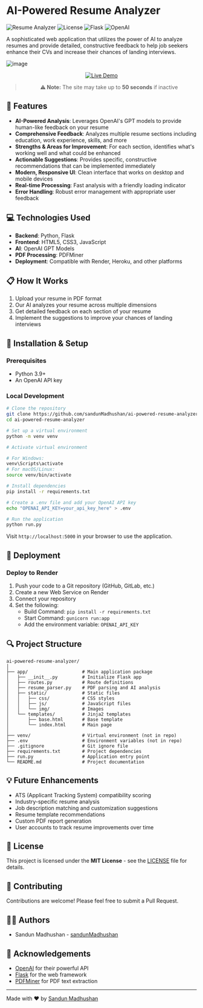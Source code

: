 # AI-Powered Resume Analyzer

![Resume Analyzer](https://img.shields.io/badge/Resume%20Analyzer-AI%20Powered-blue)
![License](https://img.shields.io/badge/License-MIT-green)
![Flask](https://img.shields.io/badge/Flask-3.0.2-red)
![OpenAI](https://img.shields.io/badge/OpenAI-Powered-lightgrey)

A sophisticated web application that utilizes the power of AI to analyze resumes and provide detailed, constructive feedback to help job seekers enhance their CVs and increase their chances of landing interviews.

![image](https://github.com/user-attachments/assets/c3017e15-f496-4de1-9810-438052ed5654)

<div align="center">

[![Live Demo](https://img.shields.io/badge/✨_Live_Demo-Click_Here-2ea44f?style=for-the-badge)](https://ai-powered-resume-analyzer-wtej.onrender.com/)

> **⚠️ Note:** The site may take up to **50 seconds** if inactive

</div>

## 🚀 Features

- **AI-Powered Analysis**: Leverages OpenAI's GPT models to provide human-like feedback on your resume
- **Comprehensive Feedback**: Analyzes multiple resume sections including education, work experience, skills, and more
- **Strengths & Areas for Improvement**: For each section, identifies what's working well and what could be enhanced
- **Actionable Suggestions**: Provides specific, constructive recommendations that can be implemented immediately
- **Modern, Responsive UI**: Clean interface that works on desktop and mobile devices
- **Real-time Processing**: Fast analysis with a friendly loading indicator
- **Error Handling**: Robust error management with appropriate user feedback

## 💻 Technologies Used

- **Backend**: Python, Flask
- **Frontend**: HTML5, CSS3, JavaScript
- **AI**: OpenAI GPT Models
- **PDF Processing**: PDFMiner
- **Deployment**: Compatible with Render, Heroku, and other platforms

## 📋 How It Works

1. Upload your resume in PDF format
2. Our AI analyzes your resume across multiple dimensions
3. Get detailed feedback on each section of your resume
4. Implement the suggestions to improve your chances of landing interviews

## 🔧 Installation & Setup

### Prerequisites

- Python 3.9+
- An OpenAI API key

### Local Development

```bash
# Clone the repository
git clone https://github.com/sandunMadhushan/ai-powered-resume-analyzer.git
cd ai-powered-resume-analyzer

# Set up a virtual environment
python -m venv venv

# Activate virtual environment

# For Windows:
venv\Scripts\activate
# For macOS/Linux:
source venv/bin/activate

# Install dependencies
pip install -r requirements.txt

# Create a .env file and add your OpenAI API key
echo "OPENAI_API_KEY=your_api_key_here" > .env

# Run the application
python run.py
```

Visit `http://localhost:5000` in your browser to use the application.

## 🚀 Deployment

### Deploy to Render

1. Push your code to a Git repository (GitHub, GitLab, etc.)
2. Create a new Web Service on Render
3. Connect your repository
4. Set the following:
   - Build Command: `pip install -r requirements.txt`
   - Start Command: `gunicorn run:app`
   - Add the environment variable: `OPENAI_API_KEY`

## 🔍 Project Structure

```
ai-powered-resume-analyzer/
│
├── app/                    # Main application package
│   ├── __init__.py         # Initialize Flask app
│   ├── routes.py           # Route definitions
│   ├── resume_parser.py    # PDF parsing and AI analysis
│   ├── static/             # Static files
│   │   ├── css/            # CSS styles
│   │   ├── js/             # JavaScript files
│   │   └── img/            # Images
│   └── templates/          # Jinja2 templates
│       ├── base.html       # Base template
│       └── index.html      # Main page
│
├── venv/                   # Virtual environment (not in repo)
├── .env                    # Environment variables (not in repo)
├── .gitignore              # Git ignore file
├── requirements.txt        # Project dependencies
├── run.py                  # Application entry point
└── README.md               # Project documentation
```

## 💡 Future Enhancements

- ATS (Applicant Tracking System) compatibility scoring
- Industry-specific resume analysis
- Job description matching and customization suggestions
- Resume template recommendations
- Custom PDF report generation
- User accounts to track resume improvements over time

## 📝 License

This project is licensed under the **MIT License** - see the [LICENSE](LICENSE) file for details.

## 🙌 Contributing

Contributions are welcome! Please feel free to submit a Pull Request.

## 👨‍💻 Authors

- Sandun Madhushan - [sandunMadhushan](https://github.com/sandunMadhushan)

## 🙏 Acknowledgements

- [OpenAI](https://openai.com/) for their powerful API
- [Flask](https://flask.palletsprojects.com/) for the web framework
- [PDFMiner](https://github.com/pdfminer/pdfminer.six) for PDF text extraction

---

Made with ❤️ by [Sandun Madhushan](https://sandun.is-a.dev/)
